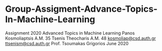 # Group-Assigment-Advance-Topics-In-Machine-Learning
 
Assignment 2020
Advanced Topics in Machine Learning
Panos Kosmoliaptsis A.M. 35
Tsenis Theocharis A.M. 48
kosmoliap@csd.auth.gr
ttsenism@csd.auth.gr
Prof. Tsoumakas Grigorios
June 2020
